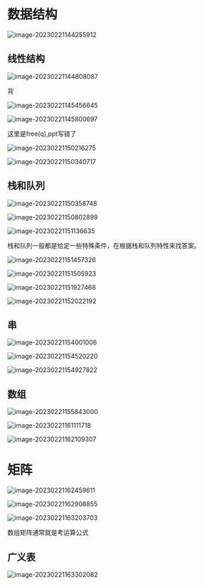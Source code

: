 # 数据结构

![image-20230221144255912](day-12.assets/image-20230221144255912.png)





## 线性结构

![image-20230221144808087](day-12.assets/image-20230221144808087.png)



背

![image-20230221145456645](day-12.assets/image-20230221145456645.png)





![image-20230221145800697](day-12.assets/image-20230221145800697.png)

这里是free(q),ppt写错了





![image-20230221150216275](day-12.assets/image-20230221150216275.png)



![image-20230221150340717](day-12.assets/image-20230221150340717.png)









## 栈和队列

![image-20230221150358748](day-12.assets/image-20230221150358748.png)





![image-20230221150802899](day-12.assets/image-20230221150802899.png)



![image-20230221151136635](day-12.assets/image-20230221151136635.png)



栈和队列一般都是给定一些特殊条件，在根据栈和队列特性来找答案。



![image-20230221151457326](day-12.assets/image-20230221151457326.png)





![image-20230221151505923](day-12.assets/image-20230221151505923.png)





![image-20230221151927468](day-12.assets/image-20230221151927468.png)





![image-20230221152022192](day-12.assets/image-20230221152022192.png)





## 串

![image-20230221154001006](day-12.assets/image-20230221154001006.png)



![image-20230221154520220](day-12.assets/image-20230221154520220.png)





![image-20230221154927822](day-12.assets/image-20230221154927822.png)



## 数组

![image-20230221155843000](day-12.assets/image-20230221155843000.png)



![image-20230221161111718](day-12.assets/image-20230221161111718.png)

![image-20230221162109307](day-12.assets/image-20230221162109307.png)





# 矩阵

![image-20230221162459611](day-12.assets/image-20230221162459611.png)



![image-20230221162908855](day-12.assets/image-20230221162908855.png)





![image-20230221163203703](day-12.assets/image-20230221163203703.png)



数组矩阵通常就是考运算公式

## 广义表

![image-20230221163302082](day-12.assets/image-20230221163302082.png)











































